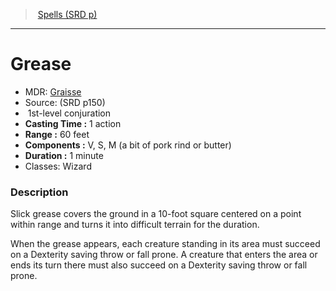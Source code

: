 ﻿---
!SpellItem
Name: Grease
AltName: '[Graisse](hd_spells_graisse.md)'
Type: conjuration
Level: 1
CastingTime: 1 action
Range: 60 feet
Components: V, S, M (a bit of pork rind or butter)
Duration: 1 minute
Classes: Wizard
Family: SpellVO
Source: (SRD p150)
Id: spells_vo.md#grease
ParentLink: spells_vo.md#spells-srd-p
ParentName: Spells (SRD p)
NameLevel: 1
Attributes:
  Name: Grease
  Markdown: >+
    # <!--Name-->Grease<!--/Name-->


    - MDR: <!--AltName-->[Graisse](hd_spells_graisse.md)<!--/AltName-->

    - Source: <!--Source-->(SRD p150)<!--/Source-->

    -  <!--Level-->1<!--/Level-->st-level <!--Type-->conjuration<!--/Type-->

    - **Casting Time :** <!--CastingTime-->1 action<!--/CastingTime-->

    - **Range :** <!--Range-->60 feet<!--/Range-->

    - **Components :** <!--Components-->V, S, M (a bit of pork rind or butter)<!--/Components-->

    - **Duration :** <!--Duration-->1 minute<!--/Duration-->

    - Classes: <!--Classes-->Wizard<!--/Classes-->


    ### Description


    Slick grease covers the ground in a 10-foot square centered on a point within range and turns it into difficult terrain for the duration.


    When the grease appears, each creature standing in its area must succeed on a Dexterity saving throw or fall prone. A creature that enters the area or ends its turn there must also succeed on a Dexterity saving throw or fall prone.

  AltName: '[Graisse](hd_spells_graisse.md)'
  Source: (SRD p150)
  Level: 1
  Type: conjuration
  CastingTime: 1 action
  Range: 60 feet
  Components: V, S, M (a bit of pork rind or butter)
  Duration: 1 minute
  Classes: Wizard
AttributesDictionary: >+
  Name: Grease

  Markdown: >+

    # <!--Name-->Grease<!--/Name-->





    - MDR: <!--AltName-->[Graisse](hd_spells_graisse.md)<!--/AltName-->



    - Source: <!--Source-->(SRD p150)<!--/Source-->



    -  <!--Level-->1<!--/Level-->st-level <!--Type-->conjuration<!--/Type-->



    - **Casting Time :** <!--CastingTime-->1 action<!--/CastingTime-->



    - **Range :** <!--Range-->60 feet<!--/Range-->



    - **Components :** <!--Components-->V, S, M (a bit of pork rind or butter)<!--/Components-->



    - **Duration :** <!--Duration-->1 minute<!--/Duration-->



    - Classes: <!--Classes-->Wizard<!--/Classes-->





    ### Description





    Slick grease covers the ground in a 10-foot square centered on a point within range and turns it into difficult terrain for the duration.





    When the grease appears, each creature standing in its area must succeed on a Dexterity saving throw or fall prone. A creature that enters the area or ends its turn there must also succeed on a Dexterity saving throw or fall prone.



  AltName: '[Graisse](hd_spells_graisse.md)'

  Source: (SRD p150)

  Level: 1

  Type: conjuration

  CastingTime: 1 action

  Range: 60 feet

  Components: V, S, M (a bit of pork rind or butter)

  Duration: 1 minute

  Classes: Wizard

---
> [Spells (SRD p)](srd_spells.md)

---

# Grease

- MDR: [Graisse](hd_spells_graisse.md)
- Source: (SRD p150)
-  1st-level conjuration
- **Casting Time :** 1 action
- **Range :** 60 feet
- **Components :** V, S, M (a bit of pork rind or butter)
- **Duration :** 1 minute
- Classes: Wizard

### Description

Slick grease covers the ground in a 10-foot square centered on a point within range and turns it into difficult terrain for the duration.

When the grease appears, each creature standing in its area must succeed on a Dexterity saving throw or fall prone. A creature that enters the area or ends its turn there must also succeed on a Dexterity saving throw or fall prone.

